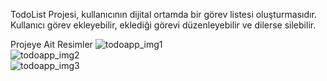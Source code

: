 TodoList Projesi, kullanıcının dijital ortamda bir görev listesi oluşturmasıdır. 
Kullanıcı görev ekleyebilir, eklediği görevi düzenleyebilir ve dilerse silebilir.

Projeye Ait Resimler
![todoapp_img1 ](https://github.com/user-attachments/assets/67204267-b964-4e21-a3de-e9bcc67782ad) </br>
![todoapp_img2 ](https://github.com/user-attachments/assets/81294a8c-ab7b-4552-bdbc-f242a86badce) </br>
![todoapp_img3](https://github.com/user-attachments/assets/2c850820-eaf2-4279-b2cb-7dae6197d01e)

 
 
